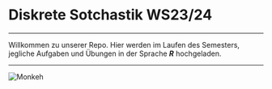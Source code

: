 # Diskrete Sotchastik WS23/24
---

Willkommen zu unserer Repo. Hier werden im Laufen des Semesters, jegliche Aufgaben und Übungen in der Sprache ***R*** hochgeladen. 

---

![Monkeh]([https://media0.giphy.com/media/v1.Y2lkPTc5MGI3NjExeHpkdGJpMjF0Z281OW5yMmRtcTFpYnl3bjFzMzVlazMycGhyNGF6NyZlcD12MV9pbnRlcm5hbF9naWZfYnlfaWQmY3Q9Zw/5Zesu5VPNGJlm/giphy.gif](https://media.tenor.com/kSiC-0wGr4kAAAAd/monkey-technology.gif)https://media.tenor.com/kSiC-0wGr4kAAAAd/monkey-technology.gif)

